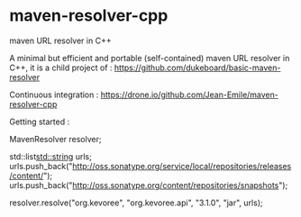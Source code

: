 maven-resolver-cpp
==================

maven URL resolver in C++

A minimal but efficient and portable (self-contained) maven URL resolver in C++,
it is a child project of  : https://github.com/dukeboard/basic-maven-resolver

Continuous integration : https://drone.io/github.com/Jean-Emile/maven-resolver-cpp



Getting started : 

MavenResolver resolver;

std::list<std::string> urls;
urls.push_back("http://oss.sonatype.org/service/local/repositories/releases/content/");
urls.push_back("http://oss.sonatype.org/content/repositories/snapshots");

resolver.resolve("org.kevoree", "org.kevoree.api", "3.1.0", "jar", urls);
